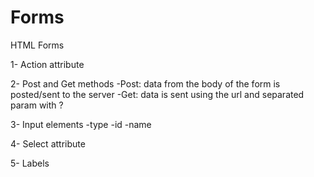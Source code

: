 # Forms
HTML Forms

1- Action attribute

2- Post and Get methods
    -Post: data from the body of the form is posted/sent to the server
    -Get: data is sent using the url and separated param with ?

3- Input elements
    -type
    -id
    -name

4- Select attribute

5- Labels


